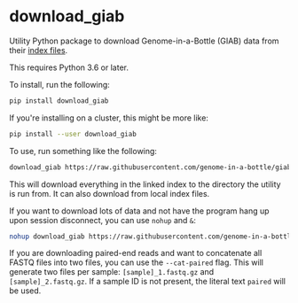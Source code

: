 # download_giab

Utility Python package to download Genome-in-a-Bottle (GIAB) data from their 
[index files](https://github.com/genome-in-a-bottle/giab_data_indexes/).

This requires Python 3.6 or later.

To install, run the following:

```bash
pip install download_giab
```

If you're installing on a cluster, this might be more like:

```bash
pip install --user download_giab
```

To use, run something like the following:

```bash
download_giab https://raw.githubusercontent.com/genome-in-a-bottle/giab_data_indexes/master/AshkenazimTrio/sequence.index.AJtrio_Illumina300X_wgs_07292015.HG002
```

This will download everything in the linked index to the directory the utility is run from.
It can also download from local index files.

If you want to download lots of data and not have the program hang up upon session disconnect,
you can use `nohup` and `&`:

```bash
nohup download_giab https://raw.githubusercontent.com/genome-in-a-bottle/giab_data_indexes/master/AshkenazimTrio/sequence.index.AJtrio_Illumina300X_wgs_07292015.HG002 &
```

If you are downloading paired-end reads and want to concatenate all FASTQ files into two files,
you can use the `--cat-paired` flag. This will generate two files per sample: `[sample]_1.fastq.gz`
and `[sample]_2.fastq.gz`. If a sample ID is not present, the literal text `paired` will be used.
